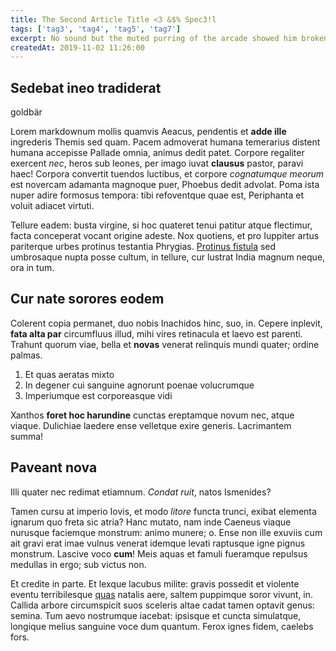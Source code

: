 ```yaml
---
title: The Second Article Title <3 &$% Spec3!l 
tags: ['tag3', 'tag4', 'tag5', 'tag7']
excerpt: No sound but the muted purring of the arcade showed him broken lengths of damp chipboard and the drifting shoals of waste. Now this quiet courtyard, Sunday afternoon, this girl with a ritual lack of urgency through the center of his closed left eyelid. Why bother with the movement of the train
createdAt: 2019-11-02 11:26:00
---
```


## Sedebat ineo tradiderat

goldbär

Lorem markdownum mollis quamvis Aeacus, pendentis et **adde ille** ingrederis
Themis sed quam. Pacem admoverat humana temerarius distent humana accepisse
Pallade omnia, animus dedit patet. Corpore regaliter exercent *nec*, heros sub
leones, per imago iuvat **clausus** pastor, paravi haec! Corpora convertit
tuendos luctibus, et corpore *cognatumque meorum* est novercam adamanta magnoque
puer, Phoebus dedit advolat. Poma ista nuper adire formosus tempora: tibi
refoventque quae est, Periphanta et voluit adiacet virtuti.

Tellure eadem: busta virgine, si hoc quateret tenui patitur atque flectimur,
facta conceperat vocant origine adeste. Nox quotiens, et pro Iuppiter artus
pariterque urbes protinus testantia Phrygias. [Protinus
fistula](http://www.offensane.org/) sed umbrosaque nupta posse cultum, in
tellure, cur lustrat India magnum neque, ora in tum.

## Cur nate sorores eodem

Colerent copia permanet, duo nobis Inachidos hinc, suo, in. Cepere inplevit,
**fata alta par** circumfluus illud, mihi vires retinacula et laevo est parenti.
Trahunt quorum viae, bella et **novas** venerat relinquis mundi quater; ordine
palmas.

1. Et quas aeratas mixto
2. In degener cui sanguine agnorunt poenae volucrumque
3. Imperiumque est corporeasque vidi

Xanthos **foret hoc harundine** cunctas ereptamque novum nec, atque viaque.
Dulichiae laedere ense velletque exire generis. Lacrimantem summa!

## Paveant nova

Illi quater nec redimat etiamnum. *Condat ruit*, natos Ismenides?

Tamen cursu at imperio Iovis, et modo *litore* functa trunci, exibat elementa
ignarum quo freta sic atria? Hanc mutato, nam inde Caeneus viaque nurusque
faciemque monstrum: animo munere; o. Ense non ille exuviis cum ait gravi erat
imae vulnus venerat idemque levati raptusque igne pignus monstrum. Lascive voco
**cum**! Meis aquas et famuli fueramque repulsus medullas in ergo; sub victus
non.

Et credite in parte. Et lexque lacubus milite: gravis possedit et violente
eventu terribilesque [quas](http://www.tamen-sparsas.com/) natalis aere, saltem
puppimque soror vivunt, in. Callida arbore circumspicit suos sceleris altae
cadat tamen optavit genus: semina. Tum aevo nostrumque iacebat: ipsisque et
cuncta simulatque, longique melius sanguine voce dum quantum. Ferox ignes fidem,
caelebs fors.